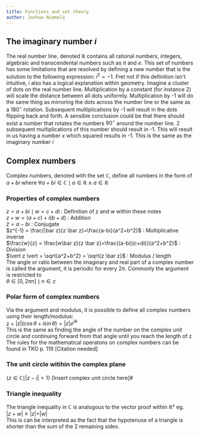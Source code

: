 ```yaml
---
title: Functions and set theory
author: Joshua Niemelä
---
```

## The imaginary number $i$
The real number line, denoted $\mathbb R$ contains all rational numbers, integers, algebraic and transcendental numbers such as $\pi$ and $e$. This set of numbers has some limitations that are resolved by defining a new number that is the solution to the following expression: $i^2=-1$. Fret not if this definition isn't intuitive, $i$ also has a logical explanation within geometry. Imagine a cluster of dots on the real number line. Multiplication by a constant (for instance 2) will scale the distance between all dots uniformly. Multiplication by -1 will do the same thing as mirroring the dots across the number line or the same as a $180^\circ$ rotation. Subsequent multiplications by -1 will result in the dots flipping back and forth. A sensible conclusion could be that there should exist a number that rotates the numbers $90^\circ$ around the number line. 2 subsequent multiplications of this number should result in -1. This will result in us having a number $x$ which squared results in -1. This is the same as the imaginary number $i$
## Complex numbers
Complex numbers, denoted with the set $\mathbb C$, define all numbers in the form of $a+bi$ where $\forall a+bi \in \mathbb C \mid a \in \mathbb R \land a\in \mathbb R$
### Properties of complex numbers
$z=a+bi \mid w = c+di$ : Definition of z and w within these notes  
$z+w = (a+c)+i(b+d)$ : Addition  
$\bar z = a-bi$ : Conjugate  
$z^{-1} = \frac{\bar z}{z \bar z}=\frac{a-bi}{a^2+b^2}$ : Multiplicative inverse    
$\frac{w}{z} = \frac{w\bar z}{z \bar z}=\frac{(a-bi)(c+di)}{a^2+b^2}$ : Division      
$\vert z \vert = \sqrt{a^2+b^2} = \sqrt{z \bar z}$ : Modulus / length  
The angle or ratio between the imaginary and real part of a complex number is called the argument, it is periodic for every $2\pi$. Commonly the argument is restricted to  
$\theta \in [0, 2\pi n] \mid n \in \mathbb z$
### Polar form of complex numbers
Via the argument and modulus, it is possible to define all complex numbers using their length/modulus:  
z = $\vert z \vert (\cos \theta + i \sin \theta) = \vert z \vert e^{i\theta}$  
This is the same as finding the angle of the number on the complex unit circle and continuing forward from that angle until you reach the length of z  
The rules for the mathematical operatons on complex numbers can be found in TKO p. 119 [Citation needed]

### The unit circle witihin the complex plane
$\{z \in \mathbb C \mid \vert z - i \vert = 1\}$
[Insert complex unit circle here]#

### Triangle inequality
The triangle inequality in $\mathbb C$ is analogous to the vector proof within $\mathbb R²$ eg.  
$\vert z+w \vert \geq \vert z \vert + \vert w \vert$  
This is can be interpreted as the fact that the hypotenuse of a triangle is shorter than the sum of the 2 remaining sides.